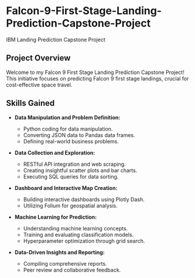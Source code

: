 # Falcon-9-First-Stage-Landing-Prediction-Capstone-Project
IBM Landing Prediction Capstone Project

## Project Overview

Welcome to my Falcon 9 First Stage Landing Prediction Capstone Project! This initiative focuses on predicting Falcon 9 first stage landings, crucial for cost-effective space travel.

## Skills Gained

- **Data Manipulation and Problem Definition:**

	- Python coding for data manipulation.
	- Converting JSON data to Pandas data frames.
	- Defining real-world business problems.

- **Data Collection and Exploration:**

	- RESTful API integration and web scraping.
	- Creating insightful scatter plots and bar charts.
	- Executing SQL queries for data sorting.

- **Dashboard and Interactive Map Creation:**

	- Building interactive dashboards using Plotly Dash.
	- Utilizing Folium for geospatial analysis.

- **Machine Learning for Prediction:**

	- Understanding machine learning concepts.
	- Training and evaluating classification models.
	- Hyperparameter optimization through grid search.

- **Data-Driven Insights and Reporting:**

	- Compiling comprehensive reports.
	- Peer review and collaborative feedback.
